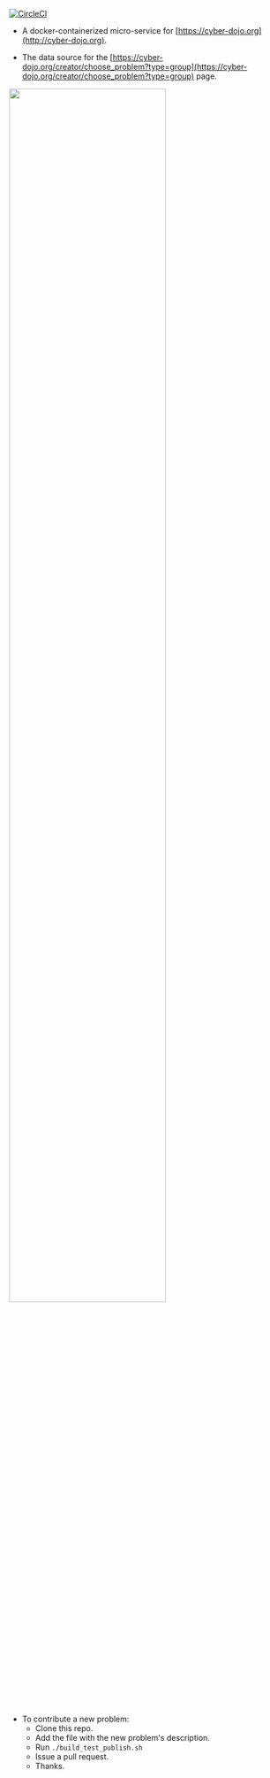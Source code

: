 
[![CircleCI](https://circleci.com/gh/cyber-dojo/exercises-start-points.svg?style=svg)](https://circleci.com/gh/cyber-dojo/exercises-start-points)

- A docker-containerized micro-service for [https://cyber-dojo.org](http://cyber-dojo.org).

- The data source for the [https://cyber-dojo.org/creator/choose_problem?type=group](https://cyber-dojo.org/creator/choose_problem?type=group) page.

<img width="75%" src="https://user-images.githubusercontent.com/252118/97069462-8beade80-15c8-11eb-8f04-5f6d067c51d1.png">

- To contribute a new problem:
  - Clone this repo.
  - Add the file with the new problem's description.
  - Run `./build_test_publish.sh`
  - Issue a pull request.
  - Thanks.
